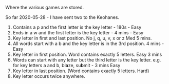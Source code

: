Where the various games are stored.

So far 2020-05-28 - I have sent two to the Keohanes. 
1. Contains a p and the first letter is the key letter - 180s - Easy
2. Ends in a w and the first letter is the key letter                - 4 mins - Easy
3. Key letter in first and last position. No j, q, u, v, x or z Med 5 mins. 
4. All words start with a b and the key letter is in the 3rd position. 4 mins - Easy
5. Key letter in first position. Word contains exactly 5 letters. Easy 3 mins
6. Words can start with any letter but the third letter is the key letter. e.g. for key letters a and b, bl**a**ze, su**b**mit  - 3 mins Easy
7. Key letter in last position. (Word contains exactly 5 letters. Hard)
8. Key letter occurs twice anywhere.

